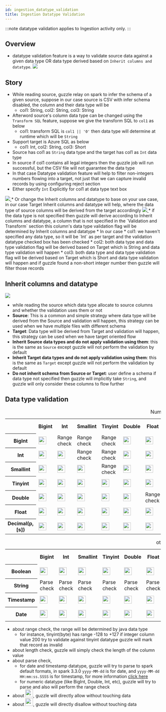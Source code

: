 ```yaml
---
id: ingestion_datatype_validation
title: Ingestion Datatype Validation
---
```


:::note
datatype validation applies to Ingestion activity only.
:::

## Overview
* datatype validation feature is a way to validate source data against a given data type OR data type derived based on `Inherit columns and datatype`.
  <a href="https://guzzle.justanalytics.com/img/docs/how-to-guides/ingest_data/overview_data_type_validation.png" target="_self" >
  <img src="/img/docs/how-to-guides/ingest_data/overview_data_type_validation.png" />
  </a>

## Story
* While reading source, guzzle relay on spark to infer the schema of a given source, suppose in our case source is CSV with infer schema disabled, the column and their data type will be
  * col1: String, col2: String, col3: String
* Afterword source's column data type can be changed using the `Transform SQL` feature, suppose we give the transform SQL to `col1` as below
  * col1: transform SQL is `col1 || '0'` then data type will determine at runtime which will be `String`
* Support target is Azure SQL as below
  * col1: Int, col2: String, col3: Short
* Source has col1 as `String` data type and the target has col1 as `Int` data type
* In source if col1 contains all legal integers then the guzzle job will run successful, but the CSV file will not guarantee the data type
* In that case Datatype validation feature will help to filter non-integers numbers flowing into a target, not just that we can capture invalid records by using configuring reject section
* Either specify `Int` Explicitly for col1 at data type text box
<a href="https://guzzle.justanalytics.com/img/docs/how-to-guides/ingest_data/explicitly_specify_data_type.png" target="_self" >
  <img src="/img/docs/how-to-guides/ingest_data/explicitly_specify_data_type.png" />
</a>
* Or change the Inherit columns and datatype to base on your use case, in our case Target Inherit columns and datatype will help, where the data type of source columns will be derived from the target accordingly
<a href="https://guzzle.justanalytics.com/img/docs/how-to-guides/ingest_data/Inherit_columns_and_datatype.png" target="_self" >
  <img src="/img/docs/how-to-guides/ingest_data/Inherit_columns_and_datatype.png" />
</a>
* if the data type is not specified then guzzle will derive according to Inherit columns and datatype, a column that is not specified in the `Validation and Transform` section this column's data type validation flag will be determined by Inherit columns and datatype
* In our case
  * col1: we haven't specified any data type, so it will be `Int` as per target and the validation datatype checked box has been checked
  * col2: both data type and data type validation flag will be derived based on Target which is String and data type validation will happen
  * col3: both data type and data type validation flag will be derived based on Target which is Short and data type validation will happen and if guzzle found a non-short integer number then guzzle will filter those records

## Inherit columns and datatype
<a href="https://guzzle.justanalytics.com/img/docs/how-to-guides/ingest_data/schema_derivation_plan.png" target="_self" >
  <img src="/img/docs/how-to-guides/ingest_data/schema_derivation_plan.png" />
</a>

* while reading the source which data type allocate to source columns and whether the validation uses them or not
* **Source**: This is a common and simple strategy where data type will be derived from the Source and validation will happen, this strategy can be used when we have multiple files with different schema
* **Target**: Data type will be derived from Target and validation will happen, this strategy can be used when we have target oriented flow
* **Inherit Source data types and do not apply validation using them**: this is the same as `Source` except guzzle will not perform the validation by default
* **Inherit Target data types and do not apply validation using them**: this is the same as `Target` except guzzle will not perform the validation by default
* **Do not inherit schema from Source or Target**: user define a schema if data type not specified then guzzle will implicitly take `String`, and guzzle will only consider these columns to flow further

## Data type validation
<table>
  <caption>Numeric</caption>
  <tr>
    <th></th>
    <th scope="col">Bigint</th>
    <th scope="col">Int</th>
    <th scope="col">Smallint</th>
    <th scope="col">Tinyint</th>
    <th scope="col">Double</th>
    <th scope="col">Float</th>
    <th scope="col">decimal(p, [s])</th>
    <th scope="col">Boolean</th>
    <th scope="col">Varchar(n)</th>
    <th scope="col">String</th>
    <th scope="col">Timestamp</th>
    <th scope="col">date</th>
  </tr>

  <tr>
    <th scope="row">BigInt</th>
    <td><img src="/img/docs/how-to-guides/ingest_data/check-solid.svg" width="25" height="25" /></td>
    <td>Range check</td>
    <td>Range check</td>
    <td>Range check</td>
    <td><img src="/img/docs/how-to-guides/ingest_data/xmark-solid.svg" width="25" height="25" /></td>
    <td><img src="/img/docs/how-to-guides/ingest_data/xmark-solid.svg" width="25" height="25" /></td>
    <td><img src="/img/docs/how-to-guides/ingest_data/xmark-solid.svg" width="25" height="25" /></td>
    <td><img src="/img/docs/how-to-guides/ingest_data/check-solid.svg" width="25" height="25" /></td>
    <td>Length check</td>
    <td><img src="/img/docs/how-to-guides/ingest_data/check-solid.svg" width="25" height="25" /></td>
    <td><img src="/img/docs/how-to-guides/ingest_data/xmark-solid.svg" width="25" height="25" /></td>
    <td><img src="/img/docs/how-to-guides/ingest_data/xmark-solid.svg" width="25" height="25" /></td>
  </tr>

  <tr>
    <th scope="row">Int</th>
    <td><img src="/img/docs/how-to-guides/ingest_data/check-solid.svg" width="25" height="25" /></td>
    <td><img src="/img/docs/how-to-guides/ingest_data/check-solid.svg" width="25" height="25" /></td>
    <td>Range check</td>
    <td>Range check</td>
    <td><img src="/img/docs/how-to-guides/ingest_data/xmark-solid.svg" width="25" height="25" /></td>
    <td><img src="/img/docs/how-to-guides/ingest_data/xmark-solid.svg" width="25" height="25" /></td>
    <td><img src="/img/docs/how-to-guides/ingest_data/xmark-solid.svg" width="25" height="25" /></td>
    <td><img src="/img/docs/how-to-guides/ingest_data/check-solid.svg" width="25" height="25" /></td>
    <td>Length check</td>
    <td><img src="/img/docs/how-to-guides/ingest_data/check-solid.svg" width="25" height="25" /></td>
    <td><img src="/img/docs/how-to-guides/ingest_data/xmark-solid.svg" width="25" height="25" /></td>
    <td><img src="/img/docs/how-to-guides/ingest_data/xmark-solid.svg" width="25" height="25" /></td>
  </tr>

  <tr>
    <th scope="row">Smallint</th>
    <td><img src="/img/docs/how-to-guides/ingest_data/check-solid.svg" width="25" height="25" /></td>
    <td><img src="/img/docs/how-to-guides/ingest_data/check-solid.svg" width="25" height="25" /></td>
    <td><img src="/img/docs/how-to-guides/ingest_data/check-solid.svg" width="25" height="25" /></td>
    <td>Range check</td>
    <td><img src="/img/docs/how-to-guides/ingest_data/xmark-solid.svg" width="25" height="25" /></td>
    <td><img src="/img/docs/how-to-guides/ingest_data/xmark-solid.svg" width="25" height="25" /></td>
    <td><img src="/img/docs/how-to-guides/ingest_data/xmark-solid.svg" width="25" height="25" /></td>
    <td><img src="/img/docs/how-to-guides/ingest_data/check-solid.svg" width="25" height="25" /></td>
    <td>Length check</td>
    <td><img src="/img/docs/how-to-guides/ingest_data/check-solid.svg" width="25" height="25" /></td>
    <td><img src="/img/docs/how-to-guides/ingest_data/xmark-solid.svg" width="25" height="25" /></td>
    <td><img src="/img/docs/how-to-guides/ingest_data/xmark-solid.svg" width="25" height="25" /></td>
  </tr>

  <tr>
    <th scope="row">Tinyint</th>
    <td><img src="/img/docs/how-to-guides/ingest_data/check-solid.svg" width="25" height="25" /></td>
    <td><img src="/img/docs/how-to-guides/ingest_data/check-solid.svg" width="25" height="25" /></td>
    <td><img src="/img/docs/how-to-guides/ingest_data/check-solid.svg" width="25" height="25" /></td>
    <td><img src="/img/docs/how-to-guides/ingest_data/check-solid.svg" width="25" height="25" /></td>
    <td><img src="/img/docs/how-to-guides/ingest_data/xmark-solid.svg" width="25" height="25" /></td>
    <td><img src="/img/docs/how-to-guides/ingest_data/xmark-solid.svg" width="25" height="25" /></td>
    <td><img src="/img/docs/how-to-guides/ingest_data/xmark-solid.svg" width="25" height="25" /></td>
    <td><img src="/img/docs/how-to-guides/ingest_data/check-solid.svg" width="25" height="25" /></td>
    <td>Length check</td>
    <td><img src="/img/docs/how-to-guides/ingest_data/check-solid.svg" width="25" height="25" /></td>
    <td><img src="/img/docs/how-to-guides/ingest_data/xmark-solid.svg" width="25" height="25" /></td>
    <td><img src="/img/docs/how-to-guides/ingest_data/xmark-solid.svg" width="25" height="25" /></td>
  </tr>

  <tr>
    <th scope="row">Double</th>
    <td><img src="/img/docs/how-to-guides/ingest_data/xmark-solid.svg" width="25" height="25" /></td>
    <td><img src="/img/docs/how-to-guides/ingest_data/xmark-solid.svg" width="25" height="25" /></td>
    <td><img src="/img/docs/how-to-guides/ingest_data/xmark-solid.svg" width="25" height="25" /></td>
    <td><img src="/img/docs/how-to-guides/ingest_data/xmark-solid.svg" width="25" height="25" /></td>
    <td><img src="/img/docs/how-to-guides/ingest_data/check-solid.svg" width="25" height="25" /></td>
    <td>Range check</td>
    <td><img src="/img/docs/how-to-guides/ingest_data/xmark-solid.svg" width="25" height="25" /></td>
    <td><img src="/img/docs/how-to-guides/ingest_data/xmark-solid.svg" width="25" height="25" /></td>
    <td>Length check</td>
    <td><img src="/img/docs/how-to-guides/ingest_data/check-solid.svg" width="25" height="25" /></td>
    <td><img src="/img/docs/how-to-guides/ingest_data/xmark-solid.svg" width="25" height="25" /></td>
    <td><img src="/img/docs/how-to-guides/ingest_data/xmark-solid.svg" width="25" height="25" /></td>
  </tr>

  <tr>
    <th scope="row">Float</th>
    <td><img src="/img/docs/how-to-guides/ingest_data/xmark-solid.svg" width="25" height="25" /></td>
    <td><img src="/img/docs/how-to-guides/ingest_data/xmark-solid.svg" width="25" height="25" /></td>
    <td><img src="/img/docs/how-to-guides/ingest_data/xmark-solid.svg" width="25" height="25" /></td>
    <td><img src="/img/docs/how-to-guides/ingest_data/xmark-solid.svg" width="25" height="25" /></td>
    <td><img src="/img/docs/how-to-guides/ingest_data/check-solid.svg" width="25" height="25" /></td>
    <td><img src="/img/docs/how-to-guides/ingest_data/check-solid.svg" width="25" height="25" /></td>
    <td><img src="/img/docs/how-to-guides/ingest_data/xmark-solid.svg" width="25" height="25" /></td>
    <td><img src="/img/docs/how-to-guides/ingest_data/xmark-solid.svg" width="25" height="25" /></td>
    <td>Length check</td>
    <td><img src="/img/docs/how-to-guides/ingest_data/check-solid.svg" width="25" height="25" /></td>
    <td><img src="/img/docs/how-to-guides/ingest_data/xmark-solid.svg" width="25" height="25" /></td>
    <td><img src="/img/docs/how-to-guides/ingest_data/xmark-solid.svg" width="25" height="25" /></td>
  </tr>

  <tr>
    <th scope="row">Decimal(p, [s])</th>
    <td><img src="/img/docs/how-to-guides/ingest_data/xmark-solid.svg" width="25" height="25" /></td>
    <td><img src="/img/docs/how-to-guides/ingest_data/xmark-solid.svg" width="25" height="25" /></td>
    <td><img src="/img/docs/how-to-guides/ingest_data/xmark-solid.svg" width="25" height="25" /></td>
    <td><img src="/img/docs/how-to-guides/ingest_data/xmark-solid.svg" width="25" height="25" /></td>
    <td><img src="/img/docs/how-to-guides/ingest_data/xmark-solid.svg" width="25" height="25" /></td>
    <td><img src="/img/docs/how-to-guides/ingest_data/xmark-solid.svg" width="25" height="25" /></td>
    <td>Range check</td>
    <td><img src="/img/docs/how-to-guides/ingest_data/xmark-solid.svg" width="25" height="25" /></td>
    <td>Length check</td>
    <td><img src="/img/docs/how-to-guides/ingest_data/check-solid.svg" width="25" height="25" /></td>
    <td><img src="/img/docs/how-to-guides/ingest_data/xmark-solid.svg" width="25" height="25" /></td>
    <td><img src="/img/docs/how-to-guides/ingest_data/xmark-solid.svg" width="25" height="25" /></td>
  </tr>
</table>

<table>
  <caption>other</caption>
  <tr>
    <th></th>
    <th scope="col">Bigint</th>
    <th scope="col">Int</th>
    <th scope="col">Smallint</th>
    <th scope="col">Tinyint</th>
    <th scope="col">Double</th>
    <th scope="col">Float</th>
    <th scope="col">decimal(p, [s])</th>
    <th scope="col">Boolean</th>
    <th scope="col">Varchar(n)</th>
    <th scope="col">String</th>
    <th scope="col">Timestamp</th>
    <th scope="col">date</th>
  </tr>

  <tr>
    <th scope="row">Boolean</th>
    <td><img src="/img/docs/how-to-guides/ingest_data/xmark-solid.svg" width="25" height="25" /></td>
    <td><img src="/img/docs/how-to-guides/ingest_data/xmark-solid.svg" width="25" height="25" /></td>
    <td><img src="/img/docs/how-to-guides/ingest_data/xmark-solid.svg" width="25" height="25" /></td>
    <td><img src="/img/docs/how-to-guides/ingest_data/xmark-solid.svg" width="25" height="25" /></td>
    <td><img src="/img/docs/how-to-guides/ingest_data/xmark-solid.svg" width="25" height="25" /></td>
    <td><img src="/img/docs/how-to-guides/ingest_data/xmark-solid.svg" width="25" height="25" /></td>
    <td><img src="/img/docs/how-to-guides/ingest_data/xmark-solid.svg" width="25" height="25" /></td>
    <td><img src="/img/docs/how-to-guides/ingest_data/check-solid.svg" width="25" height="25" /></td>
    <td>Length check</td>
    <td><img src="/img/docs/how-to-guides/ingest_data/check-solid.svg" width="25" height="25" /></td>
    <td><img src="/img/docs/how-to-guides/ingest_data/xmark-solid.svg" width="25" height="25" /></td>
    <td><img src="/img/docs/how-to-guides/ingest_data/xmark-solid.svg" width="25" height="25" /></td>
  </tr>

  <tr>
    <th scope="row">String</th>
    <td>Parse check</td>
    <td>Parse check</td>
    <td>Parse check</td>
    <td>Parse check</td>
    <td>Parse check</td>
    <td>Parse check</td>
    <td>Parse check</td>
    <td>Parse check</td>
    <td>Length check</td>
    <td><img src="/img/docs/how-to-guides/ingest_data/check-solid.svg" width="25" height="25" /></td>
    <td>Parse check</td>
    <td>Parse check</td>
  </tr>

  <tr>
    <th scope="row">Timestamp</th>
    <td><img src="/img/docs/how-to-guides/ingest_data/xmark-solid.svg" width="25" height="25" /></td>
    <td><img src="/img/docs/how-to-guides/ingest_data/xmark-solid.svg" width="25" height="25" /></td>
    <td><img src="/img/docs/how-to-guides/ingest_data/xmark-solid.svg" width="25" height="25" /></td>
    <td><img src="/img/docs/how-to-guides/ingest_data/xmark-solid.svg" width="25" height="25" /></td>
    <td><img src="/img/docs/how-to-guides/ingest_data/xmark-solid.svg" width="25" height="25" /></td>
    <td><img src="/img/docs/how-to-guides/ingest_data/xmark-solid.svg" width="25" height="25" /></td>
    <td><img src="/img/docs/how-to-guides/ingest_data/xmark-solid.svg" width="25" height="25" /></td>
    <td><img src="/img/docs/how-to-guides/ingest_data/xmark-solid.svg" width="25" height="25" /></td>
    <td>Length check</td>
    <td><img src="/img/docs/how-to-guides/ingest_data/check-solid.svg" width="25" height="25" /></td>
    <td><img src="/img/docs/how-to-guides/ingest_data/check-solid.svg" width="25" height="25" /></td>
    <td><img src="/img/docs/how-to-guides/ingest_data/xmark-solid.svg" width="25" height="25" /></td>
  </tr>

  <tr>
    <th scope="row">Date</th>
    <td><img src="/img/docs/how-to-guides/ingest_data/xmark-solid.svg" width="25" height="25" /></td>
    <td><img src="/img/docs/how-to-guides/ingest_data/xmark-solid.svg" width="25" height="25" /></td>
    <td><img src="/img/docs/how-to-guides/ingest_data/xmark-solid.svg" width="25" height="25" /></td>
    <td><img src="/img/docs/how-to-guides/ingest_data/xmark-solid.svg" width="25" height="25" /></td>
    <td><img src="/img/docs/how-to-guides/ingest_data/xmark-solid.svg" width="25" height="25" /></td>
    <td><img src="/img/docs/how-to-guides/ingest_data/xmark-solid.svg" width="25" height="25" /></td>
    <td><img src="/img/docs/how-to-guides/ingest_data/xmark-solid.svg" width="25" height="25" /></td>
    <td><img src="/img/docs/how-to-guides/ingest_data/xmark-solid.svg" width="25" height="25" /></td>
    <td>Length check</td>
    <td><img src="/img/docs/how-to-guides/ingest_data/check-solid.svg" width="25" height="25" /></td>
    <td><img src="/img/docs/how-to-guides/ingest_data/check-solid.svg" width="25" height="25" /></td>
    <td><img src="/img/docs/how-to-guides/ingest_data/check-solid.svg" width="25" height="25" /></td>
  </tr>

</table>

- about range check, the range will be determined by java data type
  - for instance, tinyint(byte) has range -128 to +127 if integer column value 200 try to validate against tinyint datatype guzzle will mark that record as invalid 
- about length check, guzzle will simply check the length of the column value
- about parse check,
  - for date and timestamp datatype, guzzle will try to parse to spark default formats, in spark 3.3.0 `yyyy-MM-dd` is for date, and `yyyy-MM-dd HH:mm:ss.SSSS` is for timestamp, for more information [click here](https://spark.apache.org/docs/latest/sql-ref-datetime-pattern.html)
  - for numeric datatype (like BigInt, Double, Int, etc), guzzle will try to parse and also will perform the range check
- about <img src="/img/docs/how-to-guides/ingest_data/check-solid.svg" width="25" height="25" />, guzzle will directly allow without touching data
- about <img src="/img/docs/how-to-guides/ingest_data/xmark-solid.svg" width="25" height="25" />, guzzle will directly disallow without touching data
